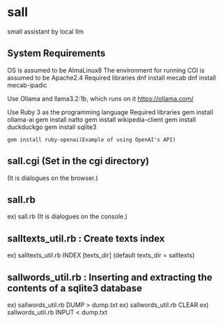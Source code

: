 # sall
small assistant by local llm

## System Requirements
  OS is assumed to be AlmaLinux8
  The environment for running CGI is assumed to be Apache2.4
  Required libraries
    dnf install mecab
    dnf install mecab-ipadic

  Use Ollama and llama3.2:1b, which runs on it
    https://ollama.com/

  Use Ruby 3 as the programming language
  Required libraries
    gem install ollama-ai
    gem install natto
    gem install wikipedia-client
    gem install duckduckgo
    gem install sqlite3

    gem install ruby-openai(Example of using OpenAI's API)


## sall.cgi (Set in the cgi directory)
  (It is dialogues on the browser.)

## sall.rb
  ex) sall.rb
  (It is dialogues on the console.)

## salltexts_util.rb : Create texts index
  ex) salltexts_util.rb INDEX [texts_dir]
      (default texts_dir = salltexts)

## sallwords_util.rb : Inserting and extracting the contents of a sqlite3 database
  ex) sallwords_util.rb DUMP > dump.txt
  ex) sallwords_util.rb CLEAR
  ex) sallwords_util.rb INPUT < dump.txt


